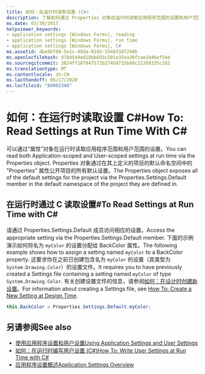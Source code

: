 ```yaml
---
title: 如何：在运行时读取设置 (C#)
description: 了解如何通过 Properties 对象在运行时读取应用程序范围的设置和用户范围的设置。
ms.date: 03/30/2017
helpviewer_keywords:
- application settings [Windows Forms], reading
- application settings [Windows Forms], run time
- application settings [Windows Forms], C#
ms.assetid: dbe8bf09-5e1c-49da-9192-154033d7240b
ms.openlocfilehash: d784544e018bb693c501e35ea36fcae1946ef5eb
ms.sourcegitcommit: 3824ff187947572b274b9715b60c11269335c181
ms.translationtype: MT
ms.contentlocale: zh-CN
ms.lasthandoff: 06/17/2020
ms.locfileid: "84903346"
---
```

# <a name="how-to-read-settings-at-run-time-with-c"></a><span data-ttu-id="ee45a-103">如何：在运行时读取设置 C\#</span><span class="sxs-lookup"><span data-stu-id="ee45a-103">How To: Read Settings at Run Time With C\#</span></span>

<span data-ttu-id="ee45a-104">可以通过“属性”对象在运行时读取应用程序范围和用户范围的设置。</span><span class="sxs-lookup"><span data-stu-id="ee45a-104">You can read both Application-scoped and User-scoped settings at run time via the Properties object.</span></span> <span data-ttu-id="ee45a-105">Properties 对象通过在其上定义的项目的默认命名空间中的 "Properties" 属性公开项目的所有默认设置。</span><span class="sxs-lookup"><span data-stu-id="ee45a-105">The Properties object exposes all of the default settings for the project via the Properties.Settings.Default member in the default namespace of the project they are defined in.</span></span>  
  
## <a name="to-read-settings-at-run-time-with-c"></a><span data-ttu-id="ee45a-106">在运行时通过 C 读取设置\#</span><span class="sxs-lookup"><span data-stu-id="ee45a-106">To Read Settings at Run Time with C\#</span></span>
  
<span data-ttu-id="ee45a-107">请通过 Properties.Settings.Default 成员访问相应的设置。</span><span class="sxs-lookup"><span data-stu-id="ee45a-107">Access the appropriate setting via the Properties.Settings.Default member.</span></span> <span data-ttu-id="ee45a-108">下面的示例演示如何将名为 `myColor` 的设置分配给 BackColor 属性。</span><span class="sxs-lookup"><span data-stu-id="ee45a-108">The following example shows how to assign a setting named `myColor` to a BackColor property.</span></span> <span data-ttu-id="ee45a-109">这要求你在之前已创建包含名为 `myColor` 的设置（其类型为 `System.Drawing.Color`）的设置文件。</span><span class="sxs-lookup"><span data-stu-id="ee45a-109">It requires you to have previously created a Settings file containing a setting named `myColor` of type `System.Drawing.Color`.</span></span> <span data-ttu-id="ee45a-110">有关创建设置文件的信息，请参阅[如何：在设计时创建新设置](how-to-create-a-new-setting-at-design-time.md)。</span><span class="sxs-lookup"><span data-stu-id="ee45a-110">For information about creating a Settings file, see [How To: Create a New Setting at Design Time](how-to-create-a-new-setting-at-design-time.md).</span></span>  
  
```csharp
this.BackColor = Properties.Settings.Default.myColor;  
```  
  
## <a name="see-also"></a><span data-ttu-id="ee45a-111">另请参阅</span><span class="sxs-lookup"><span data-stu-id="ee45a-111">See also</span></span>

- [<span data-ttu-id="ee45a-112">使用应用程序设置和用户设置</span><span class="sxs-lookup"><span data-stu-id="ee45a-112">Using Application Settings and User Settings</span></span>](using-application-settings-and-user-settings.md)
- [<span data-ttu-id="ee45a-113">如何：在运行时编写用户设置 (C#)</span><span class="sxs-lookup"><span data-stu-id="ee45a-113">How To: Write User Settings at Run Time with C#</span></span>](how-to-write-user-settings-at-run-time-with-csharp.md)
- [<span data-ttu-id="ee45a-114">应用程序设置概述</span><span class="sxs-lookup"><span data-stu-id="ee45a-114">Application Settings Overview</span></span>](application-settings-overview.md)
